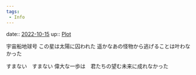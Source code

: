 ```yaml
---
tags:
 - Info
---
```


date:: [2022-10-15](Daily_Note/2022-10-15.md)
up:: [Plot](../Bar/Novel/Chaos/Plot.md)

宇宙船地球号
この星は太陽に囚われた
遥かなあの怪物から逃げることは叶わなかった

すまない　すまない
偉大な一歩は　君たちの望む未来に成れなかった